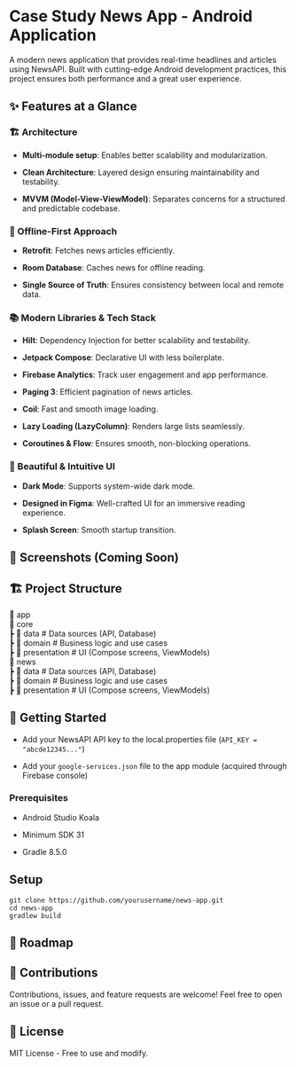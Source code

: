 # Case Study News App - Android Application

A modern news application that provides real-time headlines and articles using NewsAPI. Built with cutting-edge Android development practices, this project ensures both performance and a great user experience.

## ✨ Features at a Glance

### 🏗 Architecture

- **Multi-module setup**: Enables better scalability and modularization.

- **Clean Architecture**: Layered design ensuring maintainability and testability.

- **MVVM (Model-View-ViewModel)**: Separates concerns for a structured and predictable codebase.

### 📶 Offline-First Approach

- **Retrofit**: Fetches news articles efficiently.

- **Room Database**: Caches news for offline reading.

- **Single Source of Truth**: Ensures consistency between local and remote data.

### 📚 Modern Libraries & Tech Stack

- **Hilt**: Dependency Injection for better scalability and testability.

- **Jetpack Compose**: Declarative UI with less boilerplate.

- **Firebase Analytics**: Track user engagement and app performance.

- **Paging 3**: Efficient pagination of news articles.

- **Coil**: Fast and smooth image loading.

- **Lazy Loading (LazyColumn)**: Renders large lists seamlessly.

- **Coroutines & Flow**: Ensures smooth, non-blocking operations.

### 🎨 Beautiful & Intuitive UI

- **Dark Mode**: Supports system-wide dark mode.

- **Designed in Figma**: Well-crafted UI for an immersive reading experience.

- **Splash Screen**: Smooth startup transition.

## 📸 Screenshots (Coming Soon)

## 🏗 Project Structure

📂 app\
📂 core\
┣ 📂 data        # Data sources (API, Database)\
┣ 📂 domain      # Business logic and use cases\
┣ 📂 presentation # UI (Compose screens, ViewModels)\
📂 news\
┣ 📂 data        # Data sources (API, Database)\
┣ 📂 domain      # Business logic and use cases\
┣ 📂 presentation # UI (Compose screens, ViewModels)

## 🚀 Getting Started

- Add your NewsAPI API key to the local.properties file (`API_KEY = "abcde12345..."`)

- Add your `google-services.json` file to the app module (acquired through Firebase console)

### Prerequisites

- Android Studio Koala

- Minimum SDK 31

- Gradle 8.5.0

## Setup

```
git clone https://github.com/yourusername/news-app.git
cd news-app
gradlew build
```

## 📌 Roadmap

## 🤝 Contributions

Contributions, issues, and feature requests are welcome! Feel free to open an issue or a pull request.

## 📜 License

MIT License - Free to use and modify.